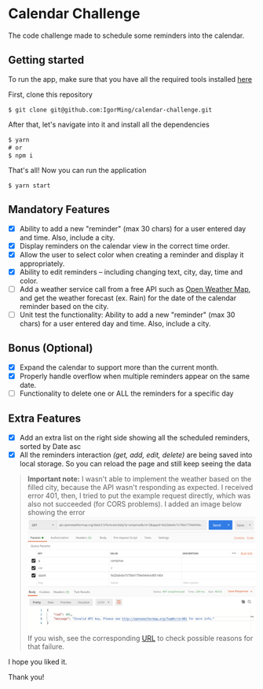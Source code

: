 # Calendar Challenge

The code challenge made to schedule some reminders into the calendar.

## Getting started

To run the app, make sure that you have all the required tools installed [here](https://reactjs.org/docs/create-a-new-react-app.html)

First, clone this repository

```
$ git clone git@github.com:IgorMing/calendar-challenge.git
```

After that, let's navigate into it and install all the dependencies

```
$ yarn
# or
$ npm i
```

That's all! Now you can run the application

```
$ yarn start
```

## Mandatory Features

- [x] Ability to add a new "reminder" (max 30 chars) for a user entered day and time. Also, include a city.
- [x] Display reminders on the calendar view in the correct time order.
- [x] Allow the user to select color when creating a reminder and display it appropriately.
- [x] Ability to edit reminders – including changing text, city, day, time and color.
- [ ] Add a weather service call from a free API such as [​Open Weather Map​](https://openweathermap.org/forecast16), and get the
      weather forecast (ex. Rain) for the date of the calendar reminder based on the city.
- [ ] Unit test the functionality: ​Ability to add a new "reminder" (max 30 chars) for a user entered day and time. Also, include a city.

## Bonus (Optional)

- [x] Expand the calendar to support more than the current month.
- [x] Properly handle overflow when multiple reminders appear on the same date.
- [ ] Functionality to delete one or ALL the reminders for a specific day

## Extra Features

- [x] Add an extra list on the right side showing all the scheduled reminders, sorted by Date asc
- [x] All the reminders interaction _(get, add, edit, delete)_ are being saved into local storage. So you can reload the page and still keep seeing the data

> **Important note:** I wasn't able to implement the weather based on the filled city, because the API wasn't responding as expected. I received error 401, then, I tried to put the example request directly, which was also not succeeded (for CORS problems). I added an image below showing the error
> ![](./assets/api_failure.png)
> If you wish, see the corresponding [URL](https://openweathermap.org/faq#error401) to check possible reasons for that failure.

I hope you liked it.

Thank you!
